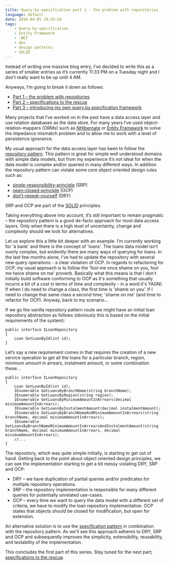 ```yaml
---
title: Query-by-specification part 1 - the problem with repositories
language: default
date: 2016-04-05 19:35:24
tags:
	- Query-by-specification
	- Entity Framework
	- .NET
	- dev
	- design patterns
	- SOLID
---
```


Instead of writing one massive blog entry, I’ve decided to write this as a series of smaller entries as it’s currently 11:33 PM on a Tuesday night and I don’t really want to be up until 4 AM.

Anyways, I’m going to break it down as follows:
* [Part 1 – the problem with repositories](#part1)
* [Part 2 – specifications to the rescue](#)
* [Part 3 – introducing my own query.by.specification framework](#)

<a name="part1"></a>Many projects that I’ve worked on in the past have a data access layer and use relation databases as the data store. For many years I’ve used object-relation-mappers (ORMs) such as [NHibernate](http://nhibernate.info/) or [Entity Framework](https://msdn.microsoft.com/en-au/data/ef.aspx) to solve the impedance mismatch problem and to allow me to work with a level of persistence ignorance.

My usual approach for the data access layer has been to follow the [repository pattern](http://martinfowler.com/eaaCatalog/repository.html). This pattern is great for simple well understood domains with simple data models, but from my experience it’s not ideal for when the data model is complex and/or queried in many different ways. In addition the repository pattern can violate some core object oriented design rules such as:
* [single-responsibility-principle](https://lostechies.com/seanchambers/2008/03/15/ptom-single-responsibility-principle/) (SRP)
* [open-closed-principle](https://lostechies.com/joeocampo/2008/03/21/ptom-the-open-closed-principle/) (OCP)
* [don’t-repeat-yourself](https://en.wikipedia.org/wiki/Don%27t_repeat_yourself) (DRY)

SRP and OCP are part of the [SOLID](https://www.pluralsight.com/courses/principles-oo-design) principles.

Taking everything above into account, it’s still important to remain pragmatic – the repository pattern is a good de-facto approach for most data access layers. Only when there is a high level of uncertainty, change and complexity should we look for alternatives.

Let us explore this a little bit deeper with an example. I’m currently working for 'a bank' and there is the concept of 'loans'. The loans data model isn’t overly complex, but evidently there are many ways of querying for loans. In the last few months alone, I've had to update the repository with several new query operations - a clear violation of OCP. In regards to refactoring for OCP, my usual approach is to follow the 'fool me once shame on you, fool me twice shame on me' proverb. Basically what this means is that I don't initially build software conforming to OCP as it's something that usually incurrs a bit of a cost in terms of time and complexity - in a word it's YAGNI. If when I do need to change a class, the first time is 'shame on you'. If I need to change that same class a second time; 'shame on me' (and time to refactor for OCP). Anyway, back to my scenario...

If we go the vanilla repository pattern route we might have an initial loan repository abstraction as follows (obviously this is based on the initial requirements of the system):

<pre><code class='language-cs'>public interface ILoanRepository
{
    Loan GetLoanById(int id);
}
</code></pre>

Let’s say a new requirement comes in that requires the creation of a new service operation to get all the loans for a particular branch, region, minimum amount in arrears, instalment amount, or some combination these...

<pre><code class='language-cs'>public interface ILoanRepository
{
    Loan GetLoanById(int id);
    IEnumerable<Loan> GetLoansByBranchName(string branchName);
    IEnumerable<Loan> GetLoansByRegion(string region);
    IEnumerable<Loan> GetLoansByMinimumAmountInArrears(decimal minimumAmountInArrears);
    IEnumerable<Loan> GetLoansByInstalmentAmount(decimal instalmentAmount);
    IEnumerable<Loan> GetLoansByBranchNameAndMinimumAmountInArrears(string branchName, decimal minimumAmountInArrears);
    IEnumerable<Loan> GetLoansByBranchNameMinimumAmountInArrearsAndInstalmentAmount(string branchName, decimal minimumAmountInArrears, decimal minimumAmountInArrears);
    //...
}
</code></pre>

The repository, which was quite simple initially, is starting to get out of hand. Getting back to the point about object oriented design principles, we can see the implementation starting to get a bit messy violating DRY, SRP and OCP:
* DRY – we have duplication of partial queries and/or predicates for multiple repository operations.
* SRP – the repository implementation is responsible for many different queries for potentially unrelated use-cases.
* OCP – every time we want to query the data model with a different set of criteria, we have to modify the loan repository implementation. OCP states that objects should be closed for modification, but open for extension.

An alternative solution is to use the [specification pattern](https://lostechies.com/chrismissal/2009/09/11/using-the-specification-pattern-for-querying/) in combination with the repository pattern. As we'll see this approach adheres to DRY, SRP and OCP and subsequently improves the simplicity, extensibility, reusability, and testability of the implementation.

This concludes the first part of this series. Stay tuned for the next part; [specifications to the rescue](#).
